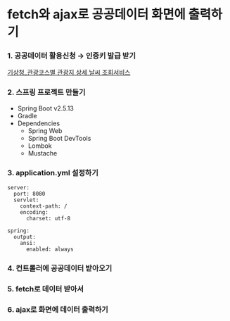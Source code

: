 # fetch와 ajax로 공공데이터 화면에 출력하기

### 1. 공공데이터 활용신청 → 인증키 발급 받기

[기상청_관광코스별 관광지 상세 날씨 조회서비스](https://www.data.go.kr/data/15056912/openapi.do)

### 2. 스프링 프로젝트 만들기

- Spring Boot v2.5.13
- Gradle
- Dependencies
    - Spring Web
    - Spring Boot DevTools
    - Lombok
    - Mustache


### 3. application.yml 설정하기

```
server:
  port: 8080
  servlet:
    context-path: /
    encoding:
      charset: utf-8

spring:
  output:
    ansi:
      enabled: always
```

### 4. 컨트롤러에 공공데이터 받아오기

### 5. fetch로 데이터 받아서

### 6. ajax로 화면에 데이터 출력하기